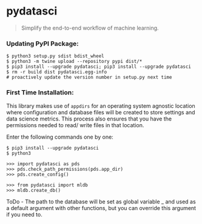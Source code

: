 # pydatasci

> Simplify the end-to-end workflow of machine learning.


### Updating PyPI Package:
```
$ python3 setup.py sdist bdist_wheel
$ python3 -m twine upload --repository pypi dist/*
$ pip3 install --upgrade pydatasci; pip3 install --upgrade pydatasci
$ rm -r build dist pydatasci.egg-info
# proactively update the version number in setup.py next time
```

### First Time Installation:
This library makes use of `appdirs` for an operating system agnostic location where configuration and database files will be created to store settings and data science metrics. This process also ensures that you have the permissions needed to read/ write files in that location. 

Enter the following commands one by one:
```
$ pip3 install --upgrade pydatasci
$ python3

>>> import pydatasci as pds
>>> pds.check_path_permissions(pds.app_dir)
>>> pds.create_config()

>>> from pydatasci import mldb
>>> mldb.create_db()
```


ToDo - The path to the database will be set as global variable _ and used as a default argument with other functions, but you can override this argument if you need to.